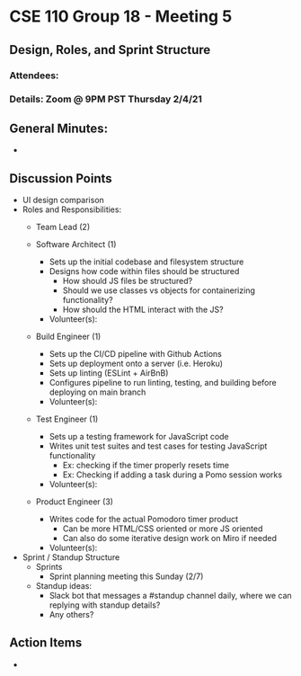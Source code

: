 # CSE 110 Group 18 - Meeting 5

## Design, Roles, and Sprint Structure
### Attendees: 
### Details: Zoom @ 9PM PST Thursday 2/4/21

## General Minutes:
* 

## Discussion Points
* UI design comparison 
* Roles and Responsibilities:
  * Team Lead (2)
  * Software Architect (1)
    * Sets up the initial codebase and filesystem structure
    * Designs how code within files should be structured
      * How should JS files be structured? 
      * Should we use classes vs objects for containerizing functionality?
      * How should the HTML interact with the JS?
    * Volunteer(s): 

  * Build Engineer (1)
    * Sets up the CI/CD pipeline with Github Actions
    * Sets up deployment onto a server (i.e. Heroku)
    * Sets up linting (ESLint + AirBnB)
    * Configures pipeline to run linting, testing, and building before deploying on main branch
    * Volunteer(s):

  * Test Engineer (1)
    * Sets up a testing framework for JavaScript code
    * Writes unit test suites and test cases for testing JavaScript functionality
      * Ex: checking if the timer properly resets time
      * Ex: Checking if adding a task during a Pomo session works
    * Volunteer(s): 

  * Product Engineer (3)
    * Writes code for the actual Pomodoro timer product
      * Can be more HTML/CSS oriented or more JS oriented
      * Can also do some iterative design work on Miro if needed
    * Volunteer(s):
* Sprint / Standup Structure
  * Sprints
    * Sprint planning meeting this Sunday (2/7)
  * Standup ideas:
    * Slack bot that messages a #standup channel daily, where we can replying with standup details?
    * Any others? 

  
## Action Items
* 
